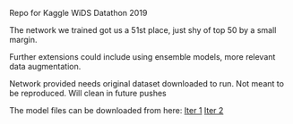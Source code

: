 Repo for Kaggle WiDS Datathon 2019

The network we trained got us a 51st place, just shy of top 50 by a small margin. 

Further extensions could include using ensemble models, more relevant data augmentation.

Network provided needs original dataset downloaded to run. Not meant to be reproduced. Will clean in future pushes

The model files can be downloaded from here:
[Iter 1](https://drive.google.com/file/d/1D0r21GHe15TZeUIEBfGiVf0NvkaqW4KS/view?usp=sharing)
[Iter 2](https://drive.google.com/file/d/18LR81oGfCLr4lb6ySfRFpGjzNJkKFgnb/view?usp=sharing)